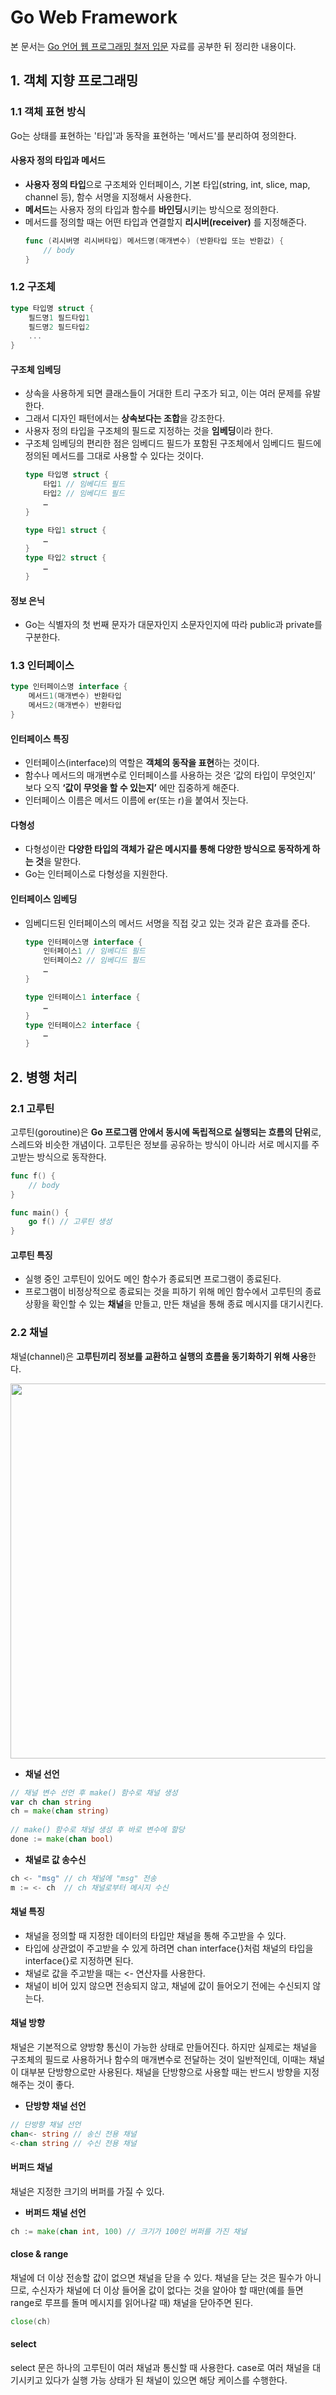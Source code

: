 # Go Web Framework
본 문서는 [Go 언어 웹 프로그래밍 철저 입문](https://thebook.io/006806/ch01/) 자료를 공부한 뒤 정리한 내용이다.



## 1. 객체 지향 프로그래밍

### 1.1 객체 표현 방식

Go는 상태를 표현하는 '타입'과 동작을 표현하는 '메서드'를 분리하여 정의한다.

#### 사용자 정의 타입과 메서드

- **사용자 정의 타입**으로 구조체와 인터페이스, 기본 타입(string, int, slice, map, channel 등), 함수 서명을 지정해서 사용한다.
- **메서드**는 사용자 정의 타입과 함수를 **바인딩**시키는 방식으로 정의한다.
- 메서드를 정의할 때는 어떤 타입과 연결할지 **리시버(receiver)** 를 지정해준다.
    ```go
    func (리시버명 리시버타입) 메서드명(매개변수) (반환타입 또는 반환값) {
        // body
    }
    ```


### 1.2 구조체

```go
type 타입명 struct {
    필드명1 필드타입1
    필드명2 필드타입2
    ...
}
```

#### 구조체 임베딩

- 상속을 사용하게 되면 클래스들이 거대한 트리 구조가 되고, 이는 여러 문제를 유발한다.
- 그래서 디자인 패턴에서는 **상속보다는 조합**을 강조한다.
- 사용자 정의 타입을 구조체의 필드로 지정하는 것을 **임베딩**이라 한다.
- 구조체 임베딩의 편리한 점은 임베디드 필드가 포함된 구조체에서 임베디드 필드에 정의된 메서드를 그대로 사용할 수 있다는 것이다.
    ```go
    type 타입명 struct {
        타입1 // 임베디드 필드
        타입2 // 임베디드 필드
        …
    }
    
    type 타입1 struct {
        …
    }
    type 타입2 struct {
        …
    }
    ```

#### 정보 은닉

- Go는 식별자의 첫 번째 문자가 대문자인지 소문자인지에 따라 public과 private를 구분한다.


### 1.3 인터페이스

```go
type 인터페이스명 interface {
    메서드1(매개변수) 반환타입
    메서드2(매개변수) 반환타입
}
```

#### 인터페이스 특징

- 인터페이스(interface)의 역할은 **객체의 동작을 표현**하는 것이다.
- 함수나 메서드의 매개변수로 인터페이스를 사용하는 것은 ‘값의 타입이 무엇인지’ 보다 오직 **‘값이 무엇을 할 수 있는지’** 에만 집중하게 해준다.
- 인터페이스 이름은 메서드 이름에 er(또는 r)을 붙여서 짓는다.

#### 다형성

- 다형성이란 **다양한 타입의 객체가 같은 메시지를 통해 다양한 방식으로 동작하게 하는 것**을 말한다.
- Go는 인터페이스로 다형성을 지원한다.

#### 인터페이스 임베딩

- 임베디드된 인터페이스의 메서드 서명을 직접 갖고 있는 것과 같은 효과를 준다.
    ```go
    type 인터페이스명 interface {
        인터페이스1 // 임베디드 필드
        인터페이스2 // 임베디드 필드
        …
    }
    
    type 인터페이스1 interface {
        …
    }
    type 인터페이스2 interface {
        …
    }
    ```



## 2. 병행 처리

### 2.1 고루틴

고루틴(goroutine)은 **Go 프로그램 안에서 동시에 독립적으로 실행되는 흐름의 단위**로, 스레드와 비슷한 개념이다.
고루틴은 정보를 공유하는 방식이 아니라 서로 메시지를 주고받는 방식으로 동작한다.

```go
func f() {
    // body
}

func main() {
    go f() // 고루틴 생성
}
```

#### 고루틴 특징

- 실행 중인 고루틴이 있어도 메인 함수가 종료되면 프로그램이 종료된다.
- 프로그램이 비정상적으로 종료되는 것을 피하기 위해 메인 함수에서 고루틴의 종료 상황을 확인할 수 있는 **채널**을 만들고, 만든 채널을 통해 종료 메시지를 대기시킨다.


### 2.2 채널

채널(channel)은 **고루틴끼리 정보를 교환하고 실행의 흐름을 동기화하기 위해 사용**한다.

<img src="https://user-images.githubusercontent.com/55284181/125278294-821f2c00-e34d-11eb-9cdf-cac776027efe.jpg" width="600">

+ **채널 선언**
```go
// 채널 변수 선언 후 make() 함수로 채널 생성
var ch chan string
ch = make(chan string)
 
// make() 함수로 채널 생성 후 바로 변수에 할당
done := make(chan bool)
```

+ **채널로 값 송수신**
```go
ch <- "msg" // ch 채널에 "msg" 전송
m := <- ch  // ch 채널로부터 메시지 수신
```

#### 채널 특징

- 채널을 정의할 때 지정한 데이터의 타입만 채널을 통해 주고받을 수 있다.
- 타입에 상관없이 주고받을 수 있게 하려면 chan interface{}처럼 채널의 타입을 interface{}로 지정하면 된다.
- 채널로 값을 주고받을 때는 <- 연산자를 사용한다.
- 채널이 비어 있지 않으면 전송되지 않고, 채널에 값이 들어오기 전에는 수신되지 않는다.

#### 채널 방향

채널은 기본적으로 양방향 통신이 가능한 상태로 만들어진다. 하지만 실제로는 채널을 구조체의 필드로 사용하거나 함수의 매개변수로 전달하는 것이 일반적인데, 이때는 채널이 대부분 단방향으로만 사용된다. 채널을 단방향으로 사용할 때는 반드시 방향을 지정해주는 것이 좋다.

+ **단방향 채널 선언**
```go
// 단방향 채널 선언
chan<- string // 송신 전용 채널
<-chan string // 수신 전용 채널
```

#### 버퍼드 채널

채널은 지정한 크기의 버퍼를 가질 수 있다.

+ **버퍼드 채널 선언**
```go
ch := make(chan int, 100) // 크기가 100인 버퍼를 가진 채널
```

#### close & range

채널에 더 이상 전송할 값이 없으면 채널을 닫을 수 있다. 채널을 닫는 것은 필수가 아니므로, 수신자가 채널에 더 이상 들어올 값이 없다는 것을 알아야 할 때만(예를 들면 range로 루프를 돌며 메시지를 읽어나갈 때) 채널을 닫아주면 된다.

```go
close(ch)
```

#### select

select 문은 하나의 고루틴이 여러 채널과 통신할 때 사용한다. case로 여러 채널을 대기시키고 있다가 실행 가능 상태가 된 채널이 있으면 해당 케이스를 수행한다.
